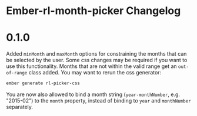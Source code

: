 # Ember-rl-month-picker Changelog

# 0.1.0

Added `minMonth` and `maxMonth` options for constraining the months that can be selected by the user.
Some css changes may be required if you want to use this functionality. Months that are not within the
valid range get an `out-of-range` class added. You may want to rerun the css generator:

```bash
ember generate rl-picker-css
```

You are now also allowed to bind a month string (`year-monthNumber`, e.g. "2015-02") to the `month` property,
instead of binding to `year` and `monthNumber` separately.
